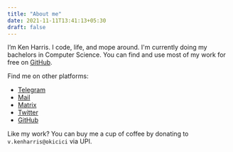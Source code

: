 ```yaml
---
title: "About me"
date: 2021-11-11T13:41:13+05:30
draft: false
---
```


I’m Ken Harris. I code, life, and mope around. I'm currently doing my bachelors in Computer Science.
You can find and use most of my work for free on [GitHub](https://github.com/KenHV).

Find me on other platforms:

- [Telegram](https://telegram.dog/KenHV)
- [Mail](mailto:yo@kenharris.xyz)
- [Matrix](https://matrix.to/#/@kenhv:matrix.org)
- [Twitter](https://twitter.com/KensurHV)
- [GitHub](https://github.com/KenHV)

Like my work? You can buy me a cup of coffee by donating to `v.kenharris@okicici` via UPI.
